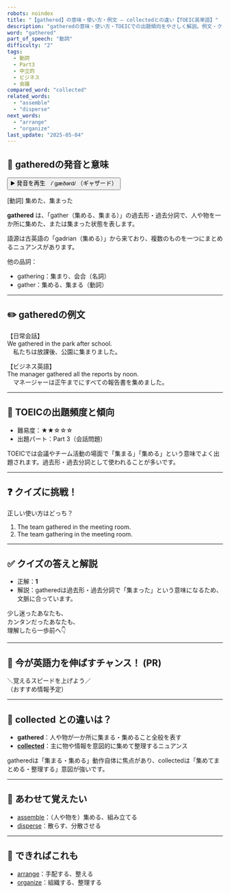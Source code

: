 ```yaml
---
robots: noindex
title: "【gathered】の意味・使い方・例文 ― collectedとの違い【TOEIC英単語】"
description: "gatheredの意味・使い方・TOEICでの出題傾向をやさしく解説。例文・クイズ付きでcollectedとの違いもわかりやすく学べます。"
word: "gathered"
part_of_speech: "動詞"
difficulty: "2"
tags:
  - 動詞
  - Part3
  - 中立的
  - ビジネス
  - 会議
compared_word: "collected"
related_words:
  - "assemble"
  - "disperse"
next_words:
  - "arrange"
  - "organize"
last_update: "2025-05-04"
---
```


## 🔰 gatheredの発音と意味

<button class="play-audio" onclick="playTTS('gathered')">
  <span class="play-audio-main">
    ▶️ 発音を再生　/ˈɡæðərd/
  </span>
  <span class="play-audio-sub">
    （ギャザード）
  </span>
</button>

[動詞] 集めた、集まった

**gathered** は、「gather（集める、集まる）」の過去形・過去分詞で、人や物を一か所に集めた、または集まった状態を表します。

語源は古英語の「gadrian（集める）」から来ており、複数のものを一つにまとめるニュアンスがあります。

他の品詞：  
- gathering：集まり、会合（名詞）
- gather：集める、集まる（動詞）

---

## ✏️ gatheredの例文

【日常会話】  
We gathered in the park after school.  
　私たちは放課後、公園に集まりました。

【ビジネス英語】  
The manager gathered all the reports by noon.  
　マネージャーは正午までにすべての報告書を集めました。

---

## 🎯 TOEICの出題頻度と傾向

- 難易度：★★☆☆☆
- 出題パート：Part 3（会話問題）

TOEICでは会議やチーム活動の場面で「集まる」「集める」という意味でよく出題されます。過去形・過去分詞として使われることが多いです。

---

## ❓ クイズに挑戦！

正しい使い方はどっち？

1. The team gathered in the meeting room.
2. The team gathering in the meeting room.

---

## ✅ クイズの答えと解説

- 正解：**1**
- 解説：gatheredは過去形・過去分詞で「集まった」という意味になるため、文脈に合っています。

少し迷ったあなたも、  
カンタンだったあなたも、  
理解したら一歩前へ👇️

---

## 🚀 今が英語力を伸ばすチャンス！ (PR)

<div class="info-center">
＼覚えるスピードを上げよう／<br>  
（おすすめ情報予定）
</div>

---

## 🤔  collected との違いは？

- **gathered**：人や物が一か所に集まる・集めること全般を表す
- **[collected](/word/collected/)**：主に物や情報を意図的に集めて整理するニュアンス

gatheredは「集まる・集める」動作自体に焦点があり、collectedは「集めてまとめる・整理する」意図が強いです。

---

## 🧩 あわせて覚えたい

- [assemble](/word/assemble/)：（人や物を）集める、組み立てる
- [disperse](/word/disperse/)：散らす、分散させる

---

## 📖 できればこれも

- [arrange](/word/arrange/)：手配する、整える
- [organize](/word/organize/)：組織する、整理する

<!-- cvid: aid40_bid17 -->
